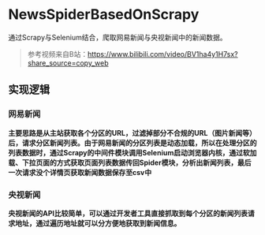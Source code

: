 # NewsSpiderBasedOnScrapy
通过Scrapy与Selenium结合，爬取网易新闻与央视新闻中的新闻数据。

> 参考视频来自B站：https://www.bilibili.com/video/BV1ha4y1H7sx?share_source=copy_web

## 实现逻辑
### 网易新闻
**主要思路是从主站获取各个分区的URL，过滤掉部分不合规的URL（图片新闻等）后，请求分区新闻列表。由于网易新闻的分区列表是动态加载，所以在处理分区的列表数据时，通过Scrapy的中间件模块调用Selenium启动浏览器内核，通过软加载、下拉页面的方式获取页面列表数据传回Spider模块，分析出新闻列表，最后一次请求没个详情页获取新闻数据保存至csv中**
### 央视新闻
**央视新闻的API比较简单，可以通过开发者工具直接抓取到每个分区的新闻列表请求地址，通过遍历地址就可以分方便地获取到新闻信息。**
